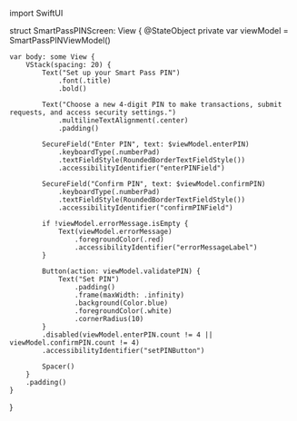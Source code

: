 import SwiftUI

struct SmartPassPINScreen: View {
    @StateObject private var viewModel = SmartPassPINViewModel()
    
    var body: some View {
        VStack(spacing: 20) {
            Text("Set up your Smart Pass PIN")
                .font(.title)
                .bold()
            
            Text("Choose a new 4-digit PIN to make transactions, submit requests, and access security settings.")
                .multilineTextAlignment(.center)
                .padding()
            
            SecureField("Enter PIN", text: $viewModel.enterPIN)
                .keyboardType(.numberPad)
                .textFieldStyle(RoundedBorderTextFieldStyle())
                .accessibilityIdentifier("enterPINField")
            
            SecureField("Confirm PIN", text: $viewModel.confirmPIN)
                .keyboardType(.numberPad)
                .textFieldStyle(RoundedBorderTextFieldStyle())
                .accessibilityIdentifier("confirmPINField")
            
            if !viewModel.errorMessage.isEmpty {
                Text(viewModel.errorMessage)
                    .foregroundColor(.red)
                    .accessibilityIdentifier("errorMessageLabel")
            }
            
            Button(action: viewModel.validatePIN) {
                Text("Set PIN")
                    .padding()
                    .frame(maxWidth: .infinity)
                    .background(Color.blue)
                    .foregroundColor(.white)
                    .cornerRadius(10)
            }
            .disabled(viewModel.enterPIN.count != 4 || viewModel.confirmPIN.count != 4)
            .accessibilityIdentifier("setPINButton")
            
            Spacer()
        }
        .padding()
    }
}
